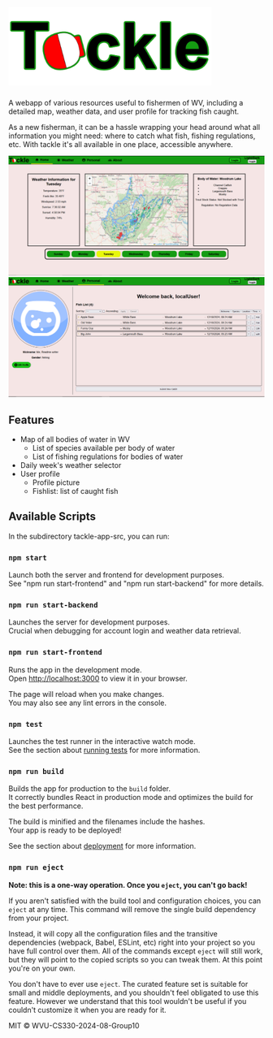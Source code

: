 # <img src="assets/TackleLogo-trans.png" alt="Tackle" width="400"/>
A webapp of various resources useful to fishermen of WV, including a detailed map, weather data, and user profile for tracking fish caught.


As a new fisherman, it can be a hassle wrapping your head around what all information you might need: where to catch what fish, fishing regulations, etc. 
With tackle it's all available in one place, accessible anywhere.

![Screenshot of main page](assets/screenshot-main.PNG)
![Screenshot of main page](assets/screenshot-profile.PNG)

## Features
- Map of all bodies of water in WV
  - List of species available per body of water
  - List of fishing regulations for bodies of water
- Daily week's weather selector
- User profile
  - Profile picture
  - Fishlist: list of caught fish

 
## Available Scripts

In the subdirectory tackle-app-src, you can run:

### `npm start`

Launch both the server and frontend for development purposes.\
See "npm run start-frontend" and "npm run start-backend" for more details.

### `npm run start-backend`

Launches the server for development purposes.\
Crucial when debugging for account login and weather data retrieval.

### `npm run start-frontend`

Runs the app in the development mode.\
Open [http://localhost:3000](http://localhost:3000) to view it in your browser.

The page will reload when you make changes.\
You may also see any lint errors in the console.

### `npm test`

Launches the test runner in the interactive watch mode.\
See the section about [running tests](https://facebook.github.io/create-react-app/docs/running-tests) for more information.

### `npm run build`

Builds the app for production to the `build` folder.\
It correctly bundles React in production mode and optimizes the build for the best performance.

The build is minified and the filenames include the hashes.\
Your app is ready to be deployed!

See the section about [deployment](https://facebook.github.io/create-react-app/docs/deployment) for more information.

### `npm run eject`

**Note: this is a one-way operation. Once you `eject`, you can't go back!**

If you aren't satisfied with the build tool and configuration choices, you can `eject` at any time. This command will remove the single build dependency from your project.

Instead, it will copy all the configuration files and the transitive dependencies (webpack, Babel, ESLint, etc) right into your project so you have full control over them. All of the commands except `eject` will still work, but they will point to the copied scripts so you can tweak them. At this point you're on your own.

You don't have to ever use `eject`. The curated feature set is suitable for small and middle deployments, and you shouldn't feel obligated to use this feature. However we understand that this tool wouldn't be useful if you couldn't customize it when you are ready for it.  


MIT © WVU-CS330-2024-08-Group10
